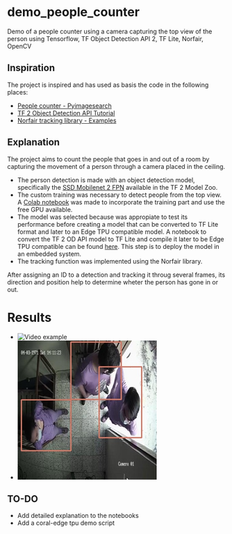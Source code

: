 # demo_people_counter
Demo of a people counter using a camera capturing the top view of the person using Tensorflow, TF Object Detection API 2, TF Lite, Norfair, OpenCV

## Inspiration
The project is inspired and has used as basis the code in the following places:
* [People counter - Pyimagesearch](https://www.pyimagesearch.com/2018/08/13/opencv-people-counter/)
* [TF 2 Object Detection API Tutorial](https://tensorflow-object-detection-api-tutorial.readthedocs.io/en/latest/)
* [Norfair tracking library - Examples](https://github.com/tryolabs/norfair/tree/master/demos)

## Explanation
The project aims to count the people that goes in and out of a room by capturing the movement of a person through a camera placed in the ceiling.

* The person detection is made with an object detection model, specifically the [SSD Mobilenet 2 FPN](https://github.com/tensorflow/models/blob/master/research/object_detection/g3doc/tf2_detection_zoo.md) available in the TF 2 Model Zoo.
* The custom training was necessary to detect people from the top view. A [Colab notebook](https://colab.research.google.com/drive/1b7lN9LI2zQoZA_PZ4f7HHjJr8pyPrfeV?usp=sharing) was made to incorporate the training part and use the free GPU available.
* The model was selected because was appropiate to test its performance before creating a model that can be converted to TF Lite format and later to an Edge TPU compatible model. A notebook to convert the TF 2 OD API model to TF Lite and compile it later to be Edge TPU compatible can be found [here](https://colab.research.google.com/drive/1_1ZBulkZyp9kClylHT01QhKbc3dM2QQa?usp=sharing). This step is to deploy the model in an embedded system.
* The tracking function was implemented using the Norfair library.

After assigning an ID to a detection and tracking it throug several frames, its direction and position help to determine wheter the person has gone in or out.

# Results
* ![Video example](https://www.youtube.com/watch?v=pKjkLgWlUbg&feature=youtu.be)
* ![image](results_tflite.jpg)

## TO-DO
* Add detailed explanation to the notebooks
* Add a coral-edge tpu demo script
